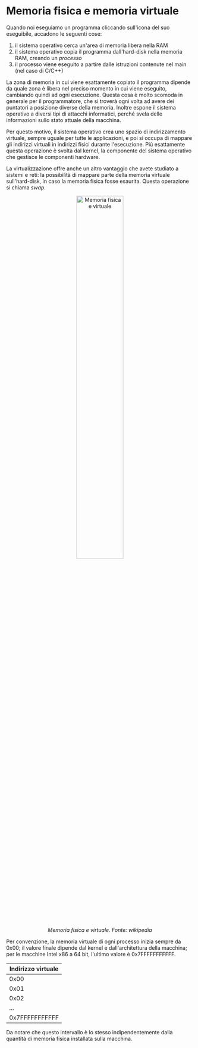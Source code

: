 # Memoria fisica e memoria virtuale

Quando noi eseguiamo un programma cliccando sull'icona del suo eseguibile, accadono le seguenti cose:
1. il sistema operativo cerca un'area di memoria libera nella RAM
1. il sistema operativo copia il programma dall'hard-disk nella memoria RAM, creando un _processo_
1. il processo viene eseguito a partire dalle istruzioni contenute nel main (nel caso di C/C++)

La zona di memoria in cui viene esattamente copiato il programma dipende da quale zona è libera nel preciso momento in cui viene eseguito, cambiando quindi ad ogni esecuzione. Questa cosa è molto scomoda in generale per il programmatore, che si troverà ogni volta ad avere dei puntatori a posizione diverse della memoria. Inoltre espone il sistema operativo a diversi tipi di attacchi informatici, perché svela delle informazioni sullo stato attuale della macchina.

Per questo motivo, il sistema operativo crea uno spazio di indirizzamento virtuale, sempre uguale per tutte le applicazioni, e poi si occupa di mappare gli indirizzi virtuali in indirizzi fisici durante l'esecuzione. Più esattamente questa operazione è svolta dal kernel, la componente del sistema operativo che gestisce le componenti hardware.

La virtualizzazione offre anche un altro vantaggio che avete studiato a sistemi e reti: la possibilità di mappare parte della memoria virtuale sull'hard-disk, in caso la memoria fisica fosse esaurita. Questa operazione si chiama _swap_. 

<div>
<p align="center">
<img alt="Memoria fisica e virtuale" title="Memoria fisica e virtuale" src='https://upload.wikimedia.org/wikipedia/commons/thumb/6/6e/Virtual_memory.svg/langit-303px-Virtual_memory.svg.png' width='50%'>
</p>
<p align="center">
<em>Memoria fisica e virtuale. Fonte: wikipedia</em>
</p>
</div>

Per convenzione, la memoria virtuale di ogni processo inizia sempre da 0x00; il valore finale dipende dal kernel e dall'architettura della macchina; per le macchine Intel x86 a 64 bit, l'ultimo valore è 0x7FFFFFFFFFFF.

| Indirizzo virtuale |
|------------|
| 0x00       |
| 0x01       |
| 0x02       |
| ...        |
| 0x7FFFFFFFFFFF |

Da notare che questo intervallo è lo stesso indipendentemente dalla quantità di memoria fisica installata sulla macchina.
